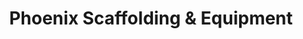 ---
title: "Phoenix Scaffolding & Equipment"
url: /phoenix/phoenix-scaffolding-and-equipment/
shop: storage rental
---